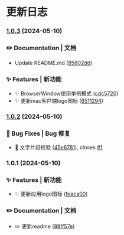# 更新日志 


### [1.0.3](https://github.com/night-peiqi/fontmini-app/compare/v1.0.2...v1.0.3) (2024-05-10)


### ✏️ Documentation | 文档

* Update README.md ([85802dd](https://github.com/night-peiqi/fontmini-app/commit/85802dde98c18a9a66fb189386a3e9a4a7e3a2e2))


### ✨ Features | 新功能

* ✨ BrowserWindow使用单例模式 ([cdc5720](https://github.com/night-peiqi/fontmini-app/commit/cdc5720584dafaae480f128b3752f9e239832488))
* ✨ 更新mac客户端logo图标 ([6511294](https://github.com/night-peiqi/fontmini-app/commit/6511294b5608794943b96c33c6e3eb198f2c7019))

### [1.0.2](https://github.com/night-peiqi/fontmini-app/compare/v1.0.1...v1.0.2) (2024-05-10)


### 🐛 Bug Fixes | Bug 修复

* 🐛 文字片段校验 ([45e6781](https://github.com/night-peiqi/fontmini-app/commit/45e67818d1db8eddde98ca83d2e3c4e9ed0363fb)), closes [#1](https://github.com/night-peiqi/fontmini-app/issues/1)

### 1.0.1 (2024-05-10)


### ✨ Features | 新功能

* ✨ 更新应用logo图标 ([feaca00](https://github.com/night-peiqi/fontmini-app/commit/feaca00864379264be6347a17a57b2dadc4356a7))


### ✏️ Documentation | 文档

* ✏️  更新readme ([89ff57e](https://github.com/night-peiqi/fontmini-app/commit/89ff57e45eb42febb60abe55db82beaeac1dc8bb))
